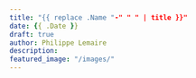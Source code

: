 ```yaml
---
title: "{{ replace .Name "-" " " | title }}"
date: {{ .Date }}
draft: true
author: Philippe Lemaire
description:
featured_image: "/images/"
---
```


